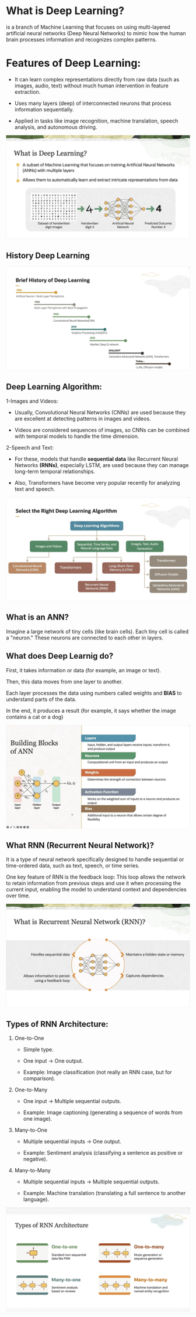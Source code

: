 # What is Deep Learning?
is a branch of Machine Learning that focuses on using multi-layered artificial neural networks (Deep Neural Networks) to mimic how the human brain processes information and recognizes complex patterns.


# Features of Deep Learning:

 * It can learn complex representations directly from raw data (such as images, audio, text) without much human intervention in feature extraction.

 * Uses many layers (deep) of interconnected neurons that process information sequentially.

 * Applied in tasks like image recognition, machine translation, speech analysis, and autonomous driving.

![deep learning](../images/deeplearning.png)



## History Deep Learning

![deep learning](../images/history_deeplearning.png)



## Deep Learning Algorithm:

1-Images and Videos:

 * Usually, Convolutional Neural Networks (CNNs) are used because they are excellent at detecting patterns in images and videos.

 * Videos are considered sequences of images, so CNNs can be combined with temporal models to handle the time dimension.

2-Speech and Text:

 * For these, models that handle **sequential data** like Recurrent Neural Networks **(RNNs)**, especially LSTM, are used because they can manage long-term temporal relationships.

 * Also, Transformers have become very popular recently for analyzing text and speech.


![algorithm](../images/algorithm_dl.png)


## What is an ANN?

Imagine a large network of tiny cells (like brain cells).
Each tiny cell is called a "neuron."
These neurons are connected to each other in layers.




## What does Deep Learnig do?

First, it takes information or data (for example, an image or text).

Then, this data moves from one layer to another.

Each layer processes the data using numbers called weights and **BIAS** to understand parts of the data.

In the end, it produces a result (for example, it says whether the image contains a cat or a dog)



![ANN](../images/ANN.png)



## What RNN (Recurrent Neural Network)?

It is a type of neural network specifically designed to handle sequential or time-ordered data, such as text, speech, or time series.

One key feature of RNN is the feedback loop:
This loop allows the network to retain information from previous steps and use it when processing the current input, enabling the model to understand context and dependencies over time.



![RNN](../images/RNN_define.png)


## Types of RNN Architecture:
1. One-to-One
   * Simple type.

   * One input → One output.

   * Example: Image classification (not really an RNN case, but for comparison).


2. One-to-Many
   * One input → Multiple sequential outputs.

   * Example: Image captioning (generating a sequence of words from one image).


3. Many-to-One
   * Multiple sequential inputs → One output.

   * Example: Sentiment analysis (classifying a sentence as positive or negative).


4. Many-to-Many
   * Multiple sequential inputs → Multiple sequential outputs.

   * Example: Machine translation (translating a full sentence to another language).

![types RNN](../images/types_rnn.png)

